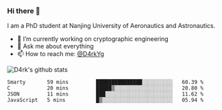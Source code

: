 ### Hi there 👋

I am a PhD student at Nanjing University of Aeronautics and Astronautics.

- 🔭 I’m currently working on cryptographic engineering
- 💬 Ask me about everything
- 📫 How to reach me: [@D4rkYg](https://twitter.com/D4rkYg)

![D4rk's github stats](https://github-readme-stats.vercel.app/api?username=dd4rk&show_icons=true&title_color=fff&icon_color=79ff97&text_color=9f9f9f&bg_color=151515)

<!--START_SECTION:waka-->
```text
Smarty       59 mins         ███████████████░░░░░░░░░░   60.39 % 
C            20 mins         █████▒░░░░░░░░░░░░░░░░░░░   20.80 % 
JSON         11 mins         ███░░░░░░░░░░░░░░░░░░░░░░   11.62 % 
JavaScript   5 mins          █▒░░░░░░░░░░░░░░░░░░░░░░░   05.94 % 
```
<!--END_SECTION:waka-->
